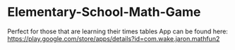 # Elementary-School-Math-Game
Perfect for those that are learning their times tables
App can be found here: https://play.google.com/store/apps/details?id=com.wake.jaron.mathfun2
